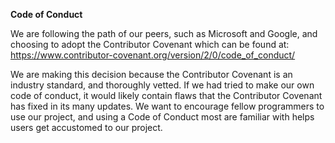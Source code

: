 **Code of Conduct**

We are following the path of our peers, such as Microsoft and Google, and choosing to adopt the Contributor Covenant which can be found at: https://www.contributor-covenant.org/version/2/0/code_of_conduct/

We are making this decision because the Contributor Covenant is an industry standard, and thoroughly vetted. If we had tried to make our own code of conduct, it would likely contain flaws that the Contributor Covenant has fixed in its many updates. We want to encourage fellow programmers to use our project, and using a Code of Conduct most are familiar with helps users get accustomed to our project.

